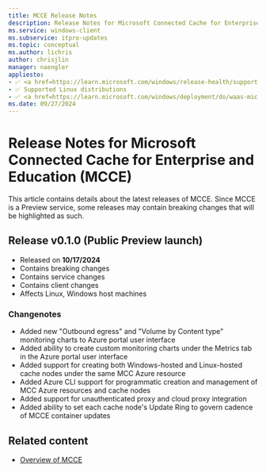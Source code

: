 ```yaml
---
title: MCCE Release Notes
description: Release Notes for Microsoft Connected Cache for Enterprise and Education (MCCE).
ms.service: windows-client
ms.subservice: itpro-updates
ms.topic: conceptual
ms.author: lichris
author: chrisjlin
manager: naengler
appliesto: 
- ✅ <a href=https://learn.microsoft.com/windows/release-health/supported-versions-windows-client target=_blank>Windows 11</a>
- ✅ Supported Linux distributions
- ✅ <a href=https://learn.microsoft.com/windows/deployment/do/waas-microsoft-connected-cache target=_blank>Microsoft Connected Cache for Enterprise and Education</a>	
ms.date: 09/27/2024
---
```


# Release Notes for Microsoft Connected Cache for Enterprise and Education (MCCE)

This article contains details about the latest releases of MCCE. Since MCCE is a Preview service, some releases may contain breaking changes that will be highlighted as such.

## Release v0.1.0 (Public Preview launch)

- Released on **10/17/2024**
- Contains breaking changes
- Contains service changes
- Contains client changes
- Affects Linux, Windows host machines

### Changenotes

- Added new "Outbound egress" and "Volume by Content type" monitoring charts to Azure portal user interface
- Added ability to create custom monitoring charts under the Metrics tab in the Azure portal user interface
- Added support for creating both Windows-hosted and Linux-hosted cache nodes under the same MCC Azure resource
- Added Azure CLI support for programmatic creation and management of MCC Azure resources and cache nodes
- Added support for unauthenticated proxy and cloud proxy integration
- Added ability to set each cache node's Update Ring to govern cadence of MCCE container updates

## Related content

- [Overview of MCCE](mcc-ent-edu-overview.md)
